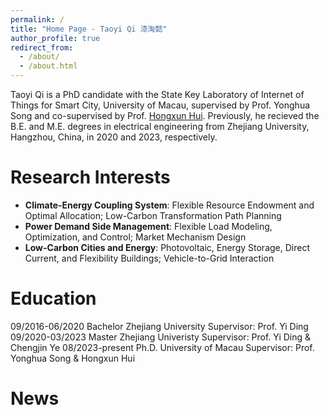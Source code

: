 ```yaml
---
permalink: /
title: "Home Page - Taoyi Qi 漆淘懿"
author_profile: true
redirect_from: 
  - /about/
  - /about.html
---
```


Taoyi Qi is a PhD candidate with the State Key Laboratory of Internet of Things for Smart City, University of Macau, supervised by Prof. Yonghua Song and co-supervised by Prof. [Hongxun Hui](https://huihongxun.github.io/). Previously, he recieved the B.E. and M.E. degrees in electrical engineering from Zhejiang University, Hangzhou, China, in 2020 and 2023, respectively.

Research Interests
======
+ **Climate-Energy Coupling System**: Flexible Resource Endowment and Optimal Allocation; Low-Carbon Transformation Path Planning
+ **Power Demand Side Management**: Flexible Load Modeling, Optimization, and Control; Market Mechanism Design
+ **Low-Carbon Cities and Energy**: Photovoltaic, Energy Storage, Direct Current, and Flexibility Buildings; Vehicle-to-Grid Interaction

Education
======
09/2016-06/2020  Bachelor  Zhejiang University  Supervisor: Prof. Yi Ding
09/2020-03/2023  Master    Zhejiang Univeristy  Supervisor: Prof. Yi Ding & Chengjin Ye
08/2023-present  Ph.D.     University of Macau  Supervisor: Prof. Yonghua Song & Hongxun Hui

News
======




